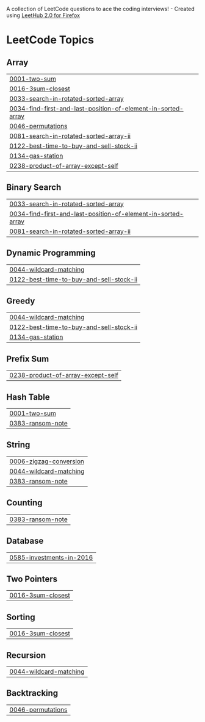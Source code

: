 A collection of LeetCode questions to ace the coding interviews! - Created using [LeetHub 2.0 for Firefox](https://github.com/maitreya2954/LeetHub-2.0-Firefox)
<!---LeetCode Topics Start-->
# LeetCode Topics
## Array
|  |
| ------- |
| [0001-two-sum](https://github.com/sujith017/leetcode-solution/tree/master/0001-two-sum) |
| [0016-3sum-closest](https://github.com/sujith017/leetcode-solution/tree/master/0016-3sum-closest) |
| [0033-search-in-rotated-sorted-array](https://github.com/sujith017/leetcode-solution/tree/master/0033-search-in-rotated-sorted-array) |
| [0034-find-first-and-last-position-of-element-in-sorted-array](https://github.com/sujith017/leetcode-solution/tree/master/0034-find-first-and-last-position-of-element-in-sorted-array) |
| [0046-permutations](https://github.com/sujith017/leetcode-solution/tree/master/0046-permutations) |
| [0081-search-in-rotated-sorted-array-ii](https://github.com/sujith017/leetcode-solution/tree/master/0081-search-in-rotated-sorted-array-ii) |
| [0122-best-time-to-buy-and-sell-stock-ii](https://github.com/sujith017/leetcode-solution/tree/master/0122-best-time-to-buy-and-sell-stock-ii) |
| [0134-gas-station](https://github.com/sujith017/leetcode-solution/tree/master/0134-gas-station) |
| [0238-product-of-array-except-self](https://github.com/sujith017/leetcode-solution/tree/master/0238-product-of-array-except-self) |
## Binary Search
|  |
| ------- |
| [0033-search-in-rotated-sorted-array](https://github.com/sujith017/leetcode-solution/tree/master/0033-search-in-rotated-sorted-array) |
| [0034-find-first-and-last-position-of-element-in-sorted-array](https://github.com/sujith017/leetcode-solution/tree/master/0034-find-first-and-last-position-of-element-in-sorted-array) |
| [0081-search-in-rotated-sorted-array-ii](https://github.com/sujith017/leetcode-solution/tree/master/0081-search-in-rotated-sorted-array-ii) |
## Dynamic Programming
|  |
| ------- |
| [0044-wildcard-matching](https://github.com/sujith017/leetcode-solution/tree/master/0044-wildcard-matching) |
| [0122-best-time-to-buy-and-sell-stock-ii](https://github.com/sujith017/leetcode-solution/tree/master/0122-best-time-to-buy-and-sell-stock-ii) |
## Greedy
|  |
| ------- |
| [0044-wildcard-matching](https://github.com/sujith017/leetcode-solution/tree/master/0044-wildcard-matching) |
| [0122-best-time-to-buy-and-sell-stock-ii](https://github.com/sujith017/leetcode-solution/tree/master/0122-best-time-to-buy-and-sell-stock-ii) |
| [0134-gas-station](https://github.com/sujith017/leetcode-solution/tree/master/0134-gas-station) |
## Prefix Sum
|  |
| ------- |
| [0238-product-of-array-except-self](https://github.com/sujith017/leetcode-solution/tree/master/0238-product-of-array-except-self) |
## Hash Table
|  |
| ------- |
| [0001-two-sum](https://github.com/sujith017/leetcode-solution/tree/master/0001-two-sum) |
| [0383-ransom-note](https://github.com/sujith017/leetcode-solution/tree/master/0383-ransom-note) |
## String
|  |
| ------- |
| [0006-zigzag-conversion](https://github.com/sujith017/leetcode-solution/tree/master/0006-zigzag-conversion) |
| [0044-wildcard-matching](https://github.com/sujith017/leetcode-solution/tree/master/0044-wildcard-matching) |
| [0383-ransom-note](https://github.com/sujith017/leetcode-solution/tree/master/0383-ransom-note) |
## Counting
|  |
| ------- |
| [0383-ransom-note](https://github.com/sujith017/leetcode-solution/tree/master/0383-ransom-note) |
## Database
|  |
| ------- |
| [0585-investments-in-2016](https://github.com/sujith017/leetcode-solution/tree/master/0585-investments-in-2016) |
## Two Pointers
|  |
| ------- |
| [0016-3sum-closest](https://github.com/sujith017/leetcode-solution/tree/master/0016-3sum-closest) |
## Sorting
|  |
| ------- |
| [0016-3sum-closest](https://github.com/sujith017/leetcode-solution/tree/master/0016-3sum-closest) |
## Recursion
|  |
| ------- |
| [0044-wildcard-matching](https://github.com/sujith017/leetcode-solution/tree/master/0044-wildcard-matching) |
## Backtracking
|  |
| ------- |
| [0046-permutations](https://github.com/sujith017/leetcode-solution/tree/master/0046-permutations) |
<!---LeetCode Topics End-->